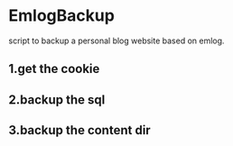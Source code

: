 EmlogBackup
===========

script to backup  a personal blog website based on emlog.

## 1.get the cookie

## 2.backup the sql

## 3.backup the content dir
